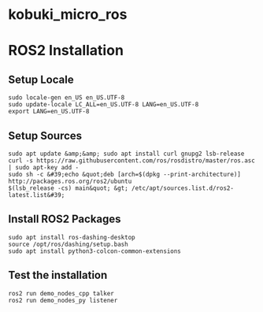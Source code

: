 # kobuki_micro_ros

# ROS2 Installation
## Setup Locale

```
sudo locale-gen en_US en_US.UTF-8
sudo update-locale LC_ALL=en_US.UTF-8 LANG=en_US.UTF-8
export LANG=en_US.UTF-8
```

## Setup Sources

```
sudo apt update &amp;&amp; sudo apt install curl gnupg2 lsb-release
curl -s https://raw.githubusercontent.com/ros/rosdistro/master/ros.asc | sudo apt-key add -
sudo sh -c &#39;echo &quot;deb [arch=$(dpkg --print-architecture)] http://packages.ros.org/ros2/ubuntu
$(lsb_release -cs) main&quot; &gt; /etc/apt/sources.list.d/ros2-latest.list&#39;
```


## Install ROS2 Packages

```sudo apt update
sudo apt install ros-dashing-desktop
source /opt/ros/dashing/setup.bash
sudo apt install python3-colcon-common-extensions
```


## Test the installation
```
ros2 run demo_nodes_cpp talker
ros2 run demo_nodes_py listener
```